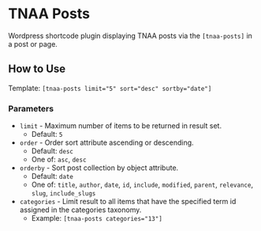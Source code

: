 # TNAA Posts
Wordpress shortcode plugin displaying TNAA posts via the `[tnaa-posts]` in a post or page.

## How to Use

Template: `[tnaa-posts limit="5" sort="desc" sortby="date"]` 

### Parameters

+ `limit` - Maximum number of items to be returned in result set.
  - Default: `5`
+ `order` - Order sort attribute ascending or descending.
  - Default: `desc`
  - One of: `asc`, `desc`
+ `orderby` - Sort post collection by object attribute.
  - Default: `date`
  - One of: `title`, `author`, `date`, `id`, `include`, `modified`, `parent`, `relevance`, `slug`, `include_slugs`
+ `categories` - Limit result to all items that have the specified term id assigned in the categories taxonomy.
  - Example: `[tnaa-posts categories="13"]` 

